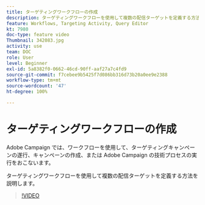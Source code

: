 ```yaml
---
title: ターゲティングワークフローの作成
description: ターゲティングワークフローを使用して複数の配信ターゲットを定義する方法を説明します。
feature: Workflows, Targeting Activity, Query Editor
kt: 7980
doc-type: feature video
Thumbnail: 342083.jpg
activity: use
team: DOC
role: User
level: Beginner
exl-id: 5a8382f0-0662-46cd-90ff-aaf27a7c4fd9
source-git-commit: f7cebee9b5425f7d086bb316d73b20a0ee9e2388
workflow-type: tm+mt
source-wordcount: '47'
ht-degree: 100%

---
```


# ターゲティングワークフローの作成

Adobe Campaign では、ワークフローを使用して、ターゲティングキャンペーンの遂行、キャンペーンの作成、または Adobe Campaign の技術プロセスの実行をおこないます。

ターゲティングワークフローを使用して複数の配信ターゲットを定義する方法を説明します。

>[!VIDEO](https://video.tv.adobe.com/v/342083?quality=12)

